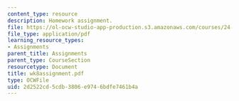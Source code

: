 ```yaml
---
content_type: resource
description: Homework assignment.
file: https://ol-ocw-studio-app-production.s3.amazonaws.com/courses/24-964-topics-in-phonology-fall-2004/2d2522cd5cdb3806e9746bdfe7461b4a_wk8assignment.pdf
file_type: application/pdf
learning_resource_types:
- Assignments
parent_title: Assignments
parent_type: CourseSection
resourcetype: Document
title: wk8assignment.pdf
type: OCWFile
uid: 2d2522cd-5cdb-3806-e974-6bdfe7461b4a
---
```

